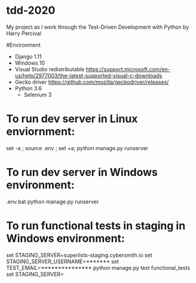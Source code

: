 # tdd-2020
My project as I work through the Test-Driven Development with Python by Harry Percival

#Environment
* Django 1.11
* Windows 10
* Visual Studio redistributable https://support.microsoft.com/en-us/help/2977003/the-latest-supported-visual-c-downloads
* Gecko driver https://github.com/mozilla/geckodriver/releases/
* Python 3.6
    * Selenium 3

# To run dev server in Linux enviornment:
set -a ; source .env ; set +a; python manage.py runserver


# To run dev server in Windows environment:
.env.bat
python manage.py runserver

# To run functional tests in staging in Windows environment:
set STAGING_SERVER=superlists-staging.cybersmith.io
set STAGING_SERVER_USERNAME=*******
set TEST_EMAIL=***************
python manage.py test functional_tests
set STAGING_SERVER=

